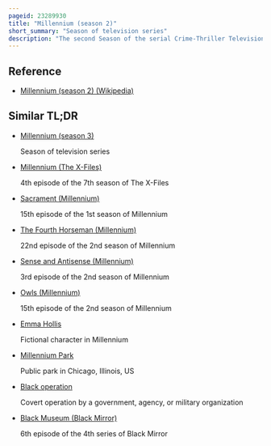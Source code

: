 ```yaml
---
pageid: 23289930
title: "Millennium (season 2)"
short_summary: "Season of television series"
description: "The second Season of the serial Crime-Thriller Television Series Millennium commenced airing in the United States on September 19, 1997, concluding on May 15, 1998 after airing twenty-three Episodes. It tells the Story of former Fbi Agent frank black. Black lives with his Wife Catherine and Daughter Jordan in seattle Washington. He works for a mysterious Organization known as the Millennium Group investigating Murders using his remarkable Ability to relate to the Monsters responsible for horrific Crimes. After killing a Man who stalked and kidnapped catherine black faces Tension within his Family while simultaneously being drawn Deeper into the Sinister Group."
---
```


## Reference

- [Millennium (season 2) (Wikipedia)](https://en.wikipedia.org/?curid=23289930)

## Similar TL;DR

- [Millennium (season 3)](/tldr/en/millennium-season-3)

  Season of television series

- [Millennium (The X-Files)](/tldr/en/millennium-the-x-files)

  4th episode of the 7th season of The X-Files

- [Sacrament (Millennium)](/tldr/en/sacrament-millennium)

  15th episode of the 1st season of Millennium

- [The Fourth Horseman (Millennium)](/tldr/en/the-fourth-horseman-millennium)

  22nd episode of the 2nd season of Millennium

- [Sense and Antisense (Millennium)](/tldr/en/sense-and-antisense-millennium)

  3rd episode of the 2nd season of Millennium

- [Owls (Millennium)](/tldr/en/owls-millennium)

  15th episode of the 2nd season of Millennium

- [Emma Hollis](/tldr/en/emma-hollis)

  Fictional character in Millennium

- [Millennium Park](/tldr/en/millennium-park)

  Public park in Chicago, Illinois, US

- [Black operation](/tldr/en/black-operation)

  Covert operation by a government, agency, or military organization

- [Black Museum (Black Mirror)](/tldr/en/black-museum-black-mirror)

  6th episode of the 4th series of Black Mirror
